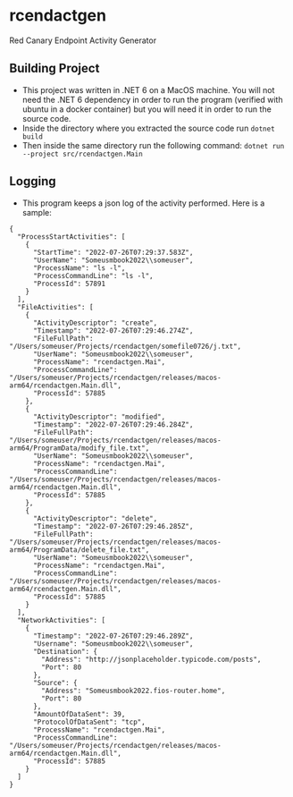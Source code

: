 # rcendactgen
Red Canary Endpoint Activity Generator

## Building Project

- This project was written in .NET 6 on a MacOS machine. You will not need the .NET 6 dependency in order to run the program (verified with ubuntu in a docker container) but you will need it in order to run the source code.
- Inside the directory where you extracted the source code run `dotnet build`
- Then inside the same directory run the following command: `dotnet run --project src/rcendactgen.Main`

## Logging

- This program keeps a json log of the activity performed. Here is a sample:
```
{
  "ProcessStartActivities": [
    {
      "StartTime": "2022-07-26T07:29:37.583Z",
      "UserName": "Someusmbook2022\\someuser",
      "ProcessName": "ls -l",
      "ProcessCommandLine": "ls -l",
      "ProcessId": 57891
    }
  ],
  "FileActivities": [
    {
      "ActivityDescriptor": "create",
      "Timestamp": "2022-07-26T07:29:46.274Z",
      "FileFullPath": "/Users/someuser/Projects/rcendactgen/somefile0726/j.txt",
      "UserName": "Someusmbook2022\\someuser",
      "ProcessName": "rcendactgen.Mai",
      "ProcessCommandLine": "/Users/someuser/Projects/rcendactgen/releases/macos-arm64/rcendactgen.Main.dll",
      "ProcessId": 57885
    },
    {
      "ActivityDescriptor": "modified",
      "Timestamp": "2022-07-26T07:29:46.284Z",
      "FileFullPath": "/Users/someuser/Projects/rcendactgen/releases/macos-arm64/ProgramData/modify_file.txt",
      "UserName": "Someusmbook2022\\someuser",
      "ProcessName": "rcendactgen.Mai",
      "ProcessCommandLine": "/Users/someuser/Projects/rcendactgen/releases/macos-arm64/rcendactgen.Main.dll",
      "ProcessId": 57885
    },
    {
      "ActivityDescriptor": "delete",
      "Timestamp": "2022-07-26T07:29:46.285Z",
      "FileFullPath": "/Users/someuser/Projects/rcendactgen/releases/macos-arm64/ProgramData/delete_file.txt",
      "UserName": "Someusmbook2022\\someuser",
      "ProcessName": "rcendactgen.Mai",
      "ProcessCommandLine": "/Users/someuser/Projects/rcendactgen/releases/macos-arm64/rcendactgen.Main.dll",
      "ProcessId": 57885
    }
  ],
  "NetworkActivities": [
    {
      "Timestamp": "2022-07-26T07:29:46.289Z",
      "Username": "Someusmbook2022\\someuser",
      "Destination": {
        "Address": "http://jsonplaceholder.typicode.com/posts",
        "Port": 80
      },
      "Source": {
        "Address": "Someusmbook2022.fios-router.home",
        "Port": 80
      },
      "AmountOfDataSent": 39,
      "ProtocolOfDataSent": "tcp",
      "ProcessName": "rcendactgen.Mai",
      "ProcessCommandLine": "/Users/someuser/Projects/rcendactgen/releases/macos-arm64/rcendactgen.Main.dll",
      "ProcessId": 57885
    }
  ]
}
```

